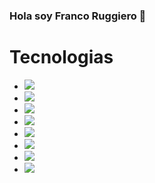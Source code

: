 ### Hola soy Franco Ruggiero 👋 
<!-- ![200w](https://user-images.githubusercontent.com/88565149/188007446-7c984092-061a-45bc-a40d-52e8bcc8949a.gif)           -->
<h1>Tecnologias</h1>
 
<ul>

 <li><img src=https://img.shields.io/badge/JavaScript-F7DF1E?style=for-the-badge&logo=javascript&logoColor=black />
 <li><img src=https://img.shields.io/badge/PHP-whitesmoke?style=for-the-badge&logo=php   />
 <li><img src=https://img.shields.io/badge/python-yellow?style=for-the-badge&logo=python    />
 <li><img src=https://img.shields.io/badge/Node.js-43853D?style=for-the-badge&logo=node.js&logoColor=white />
 <li><img src=https://img.shields.io/badge/HTML5-E34F26?style=for-the-badge&logo=html5&logoColor=white />
 <li><img src=https://img.shields.io/badge/CSS3-1572B6?style=for-the-badge&logo=css3&logoColor=white />
 <li><img src=https://img.shields.io/badge/MySQL-skyblue?style=for-the-badge&logo=mysql   />
 <li><img src=https://img.shields.io/badge/Express.js-404D59?style=for-the-badge />
 

<ul/>

<!--
    <li><img src=https://img.shields.io/badge/React-20232A?style=for-the-badge&logo=react&logoColor=61DAFB />

**FrancoRugg/FrancoRugg** is a ✨ _special_ ✨ repository because its `README.md` (this file) appears on your GitHub profile.

Here are some ideas to get you started:

- 🔭 I’m currently working on 
- 🌱 I’m currently learning Full Stack
- 👯 I’m looking to collaborate on 
- 🤔 I’m looking for help with 
- 💬 Ask me about 
- 📫 How to reach me: 
- 😄 Pronouns: 
- ⚡ Fun fact: 




...

